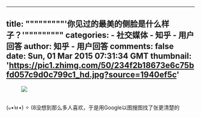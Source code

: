 
---
title: """""""""'你见过的最美的侧脸是什么样子？'"""""""""
categories: 
    - 社交媒体
    - 知乎 - 用户回答
author: 知乎 - 用户回答
comments: false
date: Sun, 01 Mar 2015 07:31:34 GMT
thumbnail: 'https://pic1.zhimg.com/50/234f2b18673e6c75bfd057c9d0c799c1_hd.jpg?source=1940ef5c'
---

<div>   
<figure><img src="https://pic1.zhimg.com/50/234f2b18673e6c75bfd057c9d0c799c1_hd.jpg?source=1940ef5c" data-rawwidth="480" data-rawheight="640" class="origin_image zh-lightbox-thumb lazy" data-original="https://pic3.zhimg.com/234f2b18673e6c75bfd057c9d0c799c1_r.jpg?source=1940ef5c" data-actualsrc="https://pic1.zhimg.com/50/234f2b18673e6c75bfd057c9d0c799c1_hd.jpg?source=1940ef5c" referrerpolicy="no-referrer"></figure><br>(๑•̀ㅂ•́) ✧  (8没想到那么多人喜欢，于是用Google以图搜图找了张更清楚的  
</div>
            